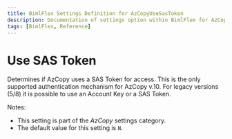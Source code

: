 ```yaml
---
title: BimlFlex Settings Definition for AzCopyUseSasToken
description: Documentation of settings option within BimlFlex for AzCopyUseSasToken
tags: [BimlFlex, Reference]
---
```


# Use SAS Token

Determines if AzCopy uses a SAS Token for access. This is the only supported authentication mechanism for AzCopy v.10. For legacy versions (5/8) it is possible to use an Account Key or a SAS Token.

Notes:

* This setting is part of the *AzCopy* settings category.
* The default value for this setting is `N`.
